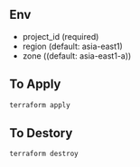 ## Env
- project_id (required)
- region (default: asia-east1)
- zone ((default: asia-east1-a))


## To Apply
```bash
terraform apply
```

## To Destory
```bash
terraform destroy
```